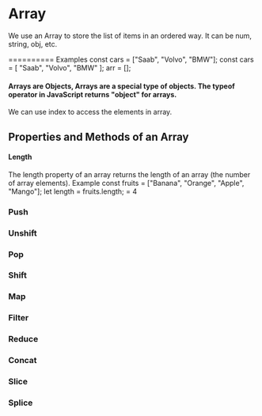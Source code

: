 <h1>Array</h1>
<p>We use an Array to store the list of items in an ordered way. It can be num, string, obj, etc.
  
  ==========
  Examples
  const cars = ["Saab", "Volvo", "BMW"];
  const cars = [
  "Saab",
  "Volvo",
  "BMW"
  ];
  arr = [];
  
  <h4>Arrays are Objects, Arrays are a special type of objects. The typeof operator in JavaScript returns "object" for arrays.</h4>
  
  <p>We can use index to access the elements in array.</p>
 
 <h2>Properties and Methods of an Array</h2>
 
 <h4>Length</h4>
 The length property of an array returns the length of an array (the number of array elements).
    Example
    const fruits = ["Banana", "Orange", "Apple", "Mango"];
    let length = fruits.length;
               = 4
<h3>Push</h3>
<h3>Unshift</h3>
<h3>Pop</h3>
<h3>Shift</h3>
<h3>Map</h3>
<h3>Filter</h3>
<h3>Reduce</h3>
<h3>Concat</h3>
<h3>Slice</h3>
<h3>Splice</h3>
